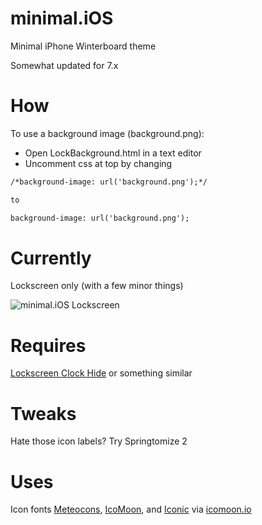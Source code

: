 minimal.iOS
===========

Minimal iPhone Winterboard theme

Somewhat updated for 7.x

How
===========
To use a background image (background.png):
- Open LockBackground.html in a text editor
- Uncomment css at top by changing

```html
/*background-image: url('background.png');*/

to

background-image: url('background.png');
```

Currently
===========

Lockscreen only (with a few minor things)

![minimal.iOS Lockscreen](http://colbyfayock.com/minimal.ios/minimal.ios-winterboard-theme.png)

Requires
===========
[Lockscreen Clock Hide] or something similar

Tweaks
===========
Hate those icon labels? Try Springtomize 2

Uses
===========
Icon fonts [Meteocons], [IcoMoon], and [Iconic] via [icomoon.io]


[meteocons]: http://www.alessioatzeni.com/meteocons/
[IcoMoon]: http://www.alessioatzeni.com/meteocons/
[Iconic]: http://www.alessioatzeni.com/meteocons/
[icomoon.io]: http://www.icomoon.io
[Lockscreen Clock Hide]: http://modmyi.com/cydia/package.php?id=7808
